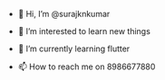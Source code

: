 - 👋 Hi, I’m @surajknkumar
- 👀 I’m interested  to learn new things
- 🌱 I’m currently learning flutter

- 📫 How to reach me on 8986677880

<!---
surajknkumar/surajknkumar is a ✨ special ✨ repository because its `README.md` (this file) appears on your GitHub profile.
You can click the Preview link to take a look at your changes.
--->
